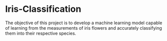 # Iris-Classification
The objective of this project is to develop a machine learning model capable of learning from the measurements of iris flowers and accurately classifying them into their respective species.

